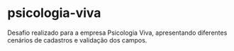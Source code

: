 # psicologia-viva
Desafio realizado para a empresa Psicologia Viva, apresentando diferentes cenários de cadastros e validação dos campos.
